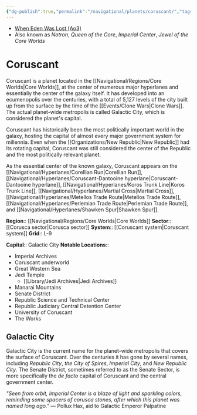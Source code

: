 ```yaml
---
{"dg-publish":true,"permalink":"/navigational/planets/coruscant/","tags":["map","resistance","planet","corellianrun","perlemian","corudant","koros","martial","metellos","spur"],"noteIcon":"saber1"}
---
```


- [When Eden Was Lost (Ao3)](https://archiveofourown.org/works/19334440/chapters/45992584)
- Also known as *Notron*, *Queen of the Core*, *Imperial Center*, *Jewel of the Core Worlds*
# Coruscant
Coruscant is a planet located in the [[Navigational/Regions/Core Worlds\|Core Worlds]], at the center of numerous major hyperlanes and essentially the center of the galaxy itself. It has developed into an ecumenopolis over the centuries, with a total of 5,127 levels of the city built up from the surface by the time of the [[Events/Clone Wars\|Clone Wars]]. The actual planet-wide metropolis is called Galactic City, which is considered the planet's capital. 

Coruscant has historically been the most politically important world in the galaxy, hosting the capital of almost every major government system for millennia. Even when the [[Organizations/New Republic\|New Republic]] had its rotating capital, Coruscant was still considered the center of the Republic and the most politically relevant planet. 

As the essential center of the known galaxy, Coruscant appears on the [[Navigational/Hyperlanes/Corellian Run\|Corellian Run]], [[Navigational/Hyperlanes/Coruscant-Dantooine hyperlane\|Coruscant-Dantooine hyperlane]], [[Navigational/Hyperlanes/Koros Trunk Line\|Koros Trunk Line]], [[Navigational/Hyperlanes/Martial Cross\|Martial Cross]], [[Navigational/Hyperlanes/Metellos Trade Route\|Metellos Trade Route]], [[Navigational/Hyperlanes/Perlemian Trade Route\|Perlemian Trade Route]], and [[Navigational/Hyperlanes/Shawken Spur\|Shawken Spur]].

**Region**::  [[Navigational/Regions/Core Worlds\|Core Worlds]]
**Sector**::  [[Corusca sector\|Corusca sector]]
**System**::  [[Coruscant system\|Coruscant system]]
**Grid**::  L-9

**Capital**::  Galactic City
**Notable Locations**::
- Imperial Archives
- Coruscant underworld
- Great Western Sea
- Jedi Temple
	- [[Library/Jedi Archives\|Jedi Archives]]
- Manarai Mountains
- Senate District
- Republic Science and Technical Center
- Republic Judiciary Central Detention Center
- University of Coruscant
- The Works
## Galactic City
Galactic City is the current name for the planet-wide metropolis that covers the surface of Coruscant. Over the centuries it has gone by several names, including *Republic City*, *the City of Spires*, *Imperial City*, and *New Republic City*. The Senate District, sometimes referred to as the Senate Sector, is more specifically the *de facto* capital of Coruscant and the central government center. 

*"Seen from orbit, Imperial Center is a blaze of light and sparkling colors, reminding some spacers of corusca stones, after which this planet was named long ago."* — Pollux Hax, aid to Galactic Emperor Palpatine